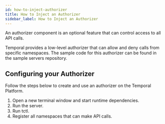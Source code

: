 ```yaml
---
id: how-to-inject-authorizer
title: How to Inject an Authorizer
sidebar_label: How to Inject an Authorizer
---
```


An authorizer component is an optional feature that can control access to all API calls.

Temporal provides a low-level authorizer that can allow and deny calls from specific namespaces. The sample code for this authorizer can be found in the sample servers repository.

## Configuring your Authorizer

Follow the steps below to create and use an authorizer on the Temporal Platform.

1. Open a new terminal window and start runtime dependencies.
2. Run the server.
3. Run tctl.
4. Register all namespaces that can make API calls.
